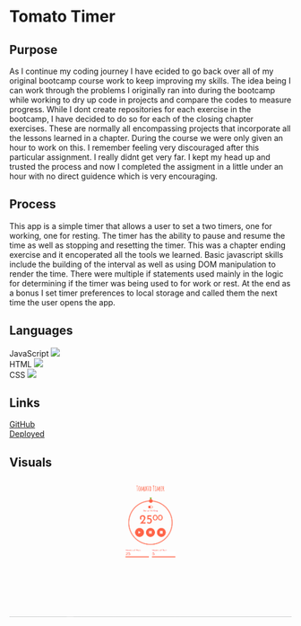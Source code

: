 # Tomato Timer

## Purpose
As I continue my coding journey I have ecided to go back over all of my original bootcamp course work to keep improving my skills. The idea being I can work through the problems I originally ran into during the bootcamp while working to dry up code in projects and compare the codes to measure progress. While I dont create repositories for each exercise in the bootcamp, I have decided to do so for each of the closing chapter exercises. These are normally all encompassing projects that incorporate all the lessons learned in a chapter. During the course we were only given an hour to work on this. I remember feeling very discouraged after this particular assignment. I really didnt get very far. I kept my head up and trusted the process and now I completed the assigment in a little under an hour with no direct guidence which is very encouraging.

## Process 
This app is a simple timer that allows a user to set a two timers, one for working, one for resting. The timer has the ability to pause and resume the time as well as stopping and resetting the timer. This was a chapter ending exercise and it encoperated all the tools we learned. Basic javascript skills include the building of the interval as well as using DOM manipulation to render the time. There were multiple if statements used mainly in the logic for determining if the timer was being used to for work or rest. At the end as a bonus I set timer preferences to local storage and called them the next time the user opens the app. 

## Languages 
JavaScript <img src="https://progress-bar.dev/40">
<br>
HTML <img src="https://progress-bar.dev/25">
<br>
CSS <img src="https://progress-bar.dev/35">

## Links
[GitHub](https://github.com/sharkattack182/tomato-timer)
<br>
[Deployed](https://sharkattack182.github.io/tomato-timer)

## Visuals
<img src="/imgs/main.png">
